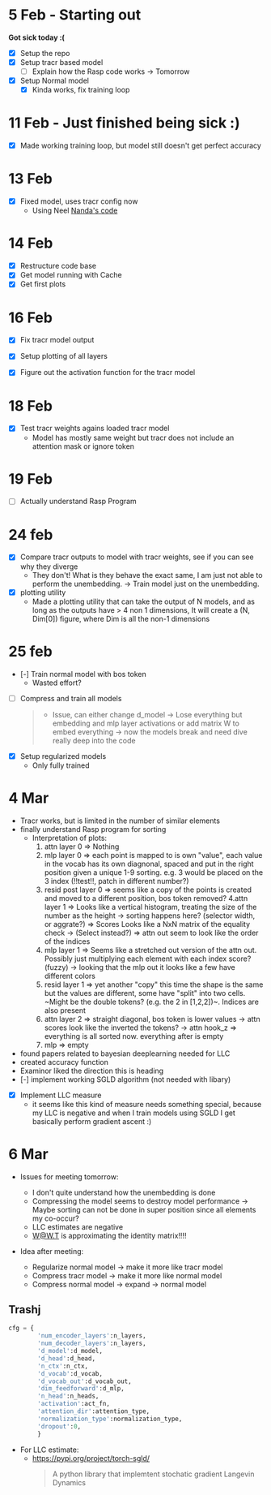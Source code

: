 # 5 Feb - Starting out 
**Got sick today :(**
- [x] Setup the repo
- [x] Setup tracr based model
    - [ ] Explain how the Rasp code works -> Tomorrow 
- [x] Setup Normal model
    - [x] Kinda works, fix training loop

# 11 Feb - Just finished being sick :)
- [x] Made working training loop, but model still doesn't get perfect accuracy
# 13 Feb 
- [x] Fixed model, uses tracr config now
  - Using Neel [Nanda's code](https://colab.research.google.com/github/neelnanda-io/TransformerLens/blob/main/demos/Tracr_to_Transformer_Lens_Demo.ipynb#scrollTo=bgM5a_Ct5k1V)  


# 14 Feb 
- [x] Restructure code base
- [x] Get model running with Cache
- [x] Get first plots

# 16 Feb 
- [x] Fix tracr model output 
- [x] Setup  plotting of all layers
- [x] Figure out the activation function for the tracr model


# 18 Feb
- [x] Test tracr weights agains loaded tracr model
    - Model has mostly same weight but tracr does not include an attention mask or ignore token

# 19 Feb
- [ ] Actually understand Rasp Program

# 24 feb 
- [x] Compare tracr outputs to model with tracr weights, see if you can see why they diverge
    - They don't! What is they behave the exact same, I am just not able to perform the unembedding. 
    -> Train model just on the unembedding. 
- [x] plotting utility
    - Made a plotting utility that can take the output of N models, and as long as the outputs have > 4 non 1 dimensions, 
      It will create a (N, Dim[0]) figure, where Dim is all the non-1 dimensions
    
# 25 feb
- [-] Train normal model with bos token
    - Wasted effort? 
- [ ] Compress and train all models
    >
    > - Issue, can either change d_model -> Lose everything but embedding and mlp layer activations
    >         or add matrix W to embed everything -> now the models break and need dive really deep into the code
- [x] Setup regularized models
    - Only fully trained

# 4 Mar
- Tracr works, but is limited in the number of similar elements
- finally understand Rasp program for sorting
    - Interpretation of plots:
        1. attn layer 0 => Nothing
        2. mlp layer 0 => each point is mapped to is own "value", each value in the vocab has its own diagnonal, spaced and put in the right position given a unique 1-9 sorting. e.g. 3 would be placed on the 3 index (!!test!!, patch in different number?)
        3. resid post layer 0 => seems like a copy of the points is created and moved to a different position, bos token removed?
        4.attn layer 1 => Looks like a vertical histogram, treating the size of the number as the height -> sorting happens here? (selector width, or aggrate?)
            => Scores Looks like a NxN matrix of the equality check -> (Select instead?)
            => attn out seem to look like the order of the indices
        5. mlp layer 1 => Seems like a stretched out version of the attn out. Possibly just multiplying each element with each index score? (fuzzy) 
            -> looking that the mlp out it looks like a few have different colors
        6. resid layer 1 => yet another "copy" this time the shape is the same but the values are different, some have "split" into two cells. ~Might be the double tokens? (e.g. the 2 in [1,2,2])~. Indices are also present
        7. attn layer 2 => straight diagonal, bos token is lower values
            -> attn scores look like the inverted the tokens?
            -> attn hook_z => everything is all sorted now. everything after is empty
        8. mlp => empty
- found papers related to bayesian deeplearning needed for LLC
- created accuracy function
- Examinor liked the direction this is heading
- [-] implement working SGLD algorithm (not needed with libary)
- [x] Implement LLC measure
    - it seems like this kind of measure needs something special, because my LLC is negative and when I train models using SGLD I get basically perform gradient ascent :)


# 6 Mar
- Issues for meeting tomorrow:
    - I don't quite understand how the unembedding is done
    - Compressing the model seems to destroy model performance -> Maybe sorting can not be done in super position since all elements my co-occur?
    - LLC estimates are negative
    - W@W.T is approximating the identity matrix!!!!

- Idea after meeting:
  - Regularize normal model -> make it more like tracr model
  - Compress tracr model -> make it more like normal model
  - Compress normal model -> expand -> normal model



## Trashj
```python
cfg = {
        'num_encoder_layers':n_layers,
        'num_decoder_layers':n_layers,
        'd_model':d_model,
        'd_head':d_head,
        'n_ctx':n_ctx,
        'd_vocab':d_vocab,
        'd_vocab_out':d_vocab_out,
        'dim_feedforward':d_mlp,
        'n_head':n_heads,
        'activation':act_fn,
        'attention_dir':attention_type,
        'normalization_type':normalization_type,
        'dropout':0,
        }
```


- For LLC estimate:
    - https://pypi.org/project/torch-sgld/
        > A python library that implemtent stochatic gradient Langevin Dynamics

